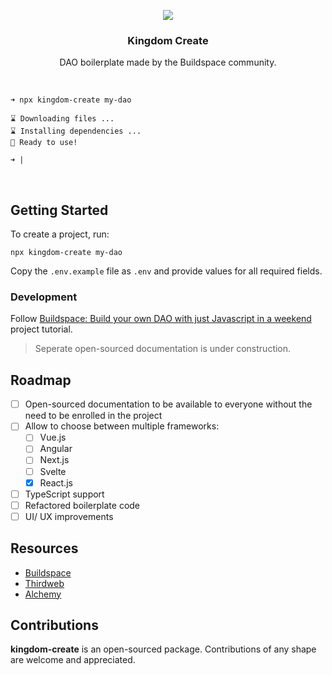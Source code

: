 <p align="center">
    <img src="https://raw.githubusercontent.com/Kingdom-Create/kingdom-create/main/assets/logo.png"/>
</p>
<h3 align="center">Kingdom Create</h3>
<p align="center">DAO boilerplate made by the 
Buildspace community.</p>
<br>

```
➜ npx kingdom-create my-dao

⌛ Downloading files ...
⌛ Installing dependencies ...
🌈 Ready to use!

➜ |
```
<br>



## Getting Started

To create a project, run:

```
npx kingdom-create my-dao
```

Copy the `.env.example` file as `.env` and provide values for all required fields.


### Development

Follow [Buildspace: Build your own DAO with just Javascript in a weekend](https://app.buildspace.so/projects/COb520aae3-7925-42f4-a5e7-eaf718933766) project tutorial.

> Seperate open-sourced documentation is under construction.

## Roadmap

- [ ] Open-sourced documentation to be available to everyone without the need to be enrolled in the project
- [ ] Allow to choose between multiple frameworks:
   - [ ] Vue.js
   - [ ] Angular
   - [ ] Next.js
   - [ ] Svelte
   - [x] React.js
- [ ] TypeScript support
- [ ] Refactored boilerplate code
- [ ] UI/ UX improvements

## Resources
- [Buildspace](https://app.buildspace.so/projects/COb520aae3-7925-42f4-a5e7-eaf718933766)
- [Thirdweb](https://thirdweb.com/)
- [Alchemy](https://www.alchemy.com/)

## Contributions

****kingdom-create**** is an open-sourced package. Contributions of any shape
are welcome and appreciated.


